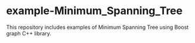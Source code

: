 # example-Minimum_Spanning_Tree
This repository includes examples of Minimum Spanning Tree using Boost graph C++ library.
